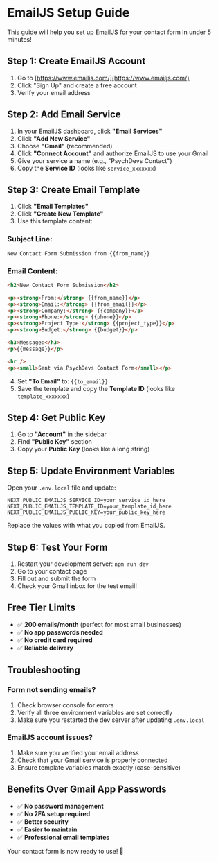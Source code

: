 # EmailJS Setup Guide

This guide will help you set up EmailJS for your contact form in under 5 minutes!

## Step 1: Create EmailJS Account

1. Go to [https://www.emailjs.com/](https://www.emailjs.com/)
2. Click "Sign Up" and create a free account
3. Verify your email address

## Step 2: Add Email Service

1. In your EmailJS dashboard, click **"Email Services"**
2. Click **"Add New Service"**
3. Choose **"Gmail"** (recommended)
4. Click **"Connect Account"** and authorize EmailJS to use your Gmail
5. Give your service a name (e.g., "PsychDevs Contact")
6. Copy the **Service ID** (looks like `service_xxxxxxx`)

## Step 3: Create Email Template

1. Click **"Email Templates"**
2. Click **"Create New Template"**
3. Use this template content:

### Subject Line:

```
New Contact Form Submission from {{from_name}}
```

### Email Content:

```html
<h2>New Contact Form Submission</h2>

<p><strong>From:</strong> {{from_name}}</p>
<p><strong>Email:</strong> {{from_email}}</p>
<p><strong>Company:</strong> {{company}}</p>
<p><strong>Phone:</strong> {{phone}}</p>
<p><strong>Project Type:</strong> {{project_type}}</p>
<p><strong>Budget:</strong> {{budget}}</p>

<h3>Message:</h3>
<p>{{message}}</p>

<hr />
<p><small>Sent via PsychDevs Contact Form</small></p>
```

4. Set **"To Email"** to: `{{to_email}}`
5. Save the template and copy the **Template ID** (looks like `template_xxxxxxx`)

## Step 4: Get Public Key

1. Go to **"Account"** in the sidebar
2. Find **"Public Key"** section
3. Copy your **Public Key** (looks like a long string)

## Step 5: Update Environment Variables

Open your `.env.local` file and update:

```env
NEXT_PUBLIC_EMAILJS_SERVICE_ID=your_service_id_here
NEXT_PUBLIC_EMAILJS_TEMPLATE_ID=your_template_id_here
NEXT_PUBLIC_EMAILJS_PUBLIC_KEY=your_public_key_here
```

Replace the values with what you copied from EmailJS.

## Step 6: Test Your Form

1. Restart your development server: `npm run dev`
2. Go to your contact page
3. Fill out and submit the form
4. Check your Gmail inbox for the test email!

## Free Tier Limits

-   ✅ **200 emails/month** (perfect for most small businesses)
-   ✅ **No app passwords needed**
-   ✅ **No credit card required**
-   ✅ **Reliable delivery**

## Troubleshooting

### Form not sending emails?

1. Check browser console for errors
2. Verify all three environment variables are set correctly
3. Make sure you restarted the dev server after updating `.env.local`

### EmailJS account issues?

1. Make sure you verified your email address
2. Check that your Gmail service is properly connected
3. Ensure template variables match exactly (case-sensitive)

## Benefits Over Gmail App Passwords

-   ✅ **No password management**
-   ✅ **No 2FA setup required**
-   ✅ **Better security**
-   ✅ **Easier to maintain**
-   ✅ **Professional email templates**

Your contact form is now ready to use! 🚀
